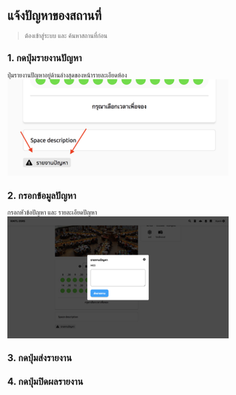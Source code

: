 # แจ้งปัญหาของสถานที่
> ต้องเข้าสู่ระบบ และ ค้นหาสถานที่ก่อน
## 1. กดปุ่มรายงานปัญหา
  ปุ่มรายงานปัญหาอยู่ด้านล่างสุดของหน้ารายละเอียดห้อง
  ![](../img/report-a-problem/report-button.png)
## 2. กรอกข้อมูลปัญหา
  กรอกหัวข้อปัญหา และ รายละเอียดปัญหา
  ![](../img/report-a-problem/report-form.png)
## 3. กดปุ่มส่งรายงาน
## 4. กดปุ่มปิดผลรายงาน
